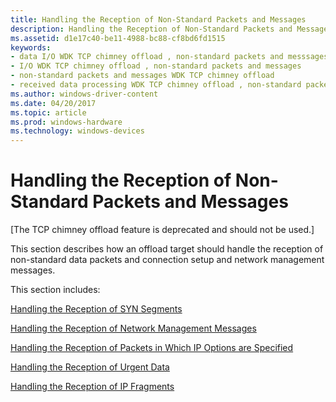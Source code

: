 ```yaml
---
title: Handling the Reception of Non-Standard Packets and Messages
description: Handling the Reception of Non-Standard Packets and Messages
ms.assetid: d1e17c40-be11-4988-bc88-cf8bd6fd1515
keywords:
- data I/O WDK TCP chimney offload , non-standard packets and messsages
- I/O WDK TCP chimney offload , non-standard packets and messages
- non-standard packets and messages WDK TCP chimney offload
- received data processing WDK TCP chimney offload , non-standard packets and messages
ms.author: windows-driver-content
ms.date: 04/20/2017
ms.topic: article
ms.prod: windows-hardware
ms.technology: windows-devices
---
```


# Handling the Reception of Non-Standard Packets and Messages


\[The TCP chimney offload feature is deprecated and should not be used.\]

This section describes how an offload target should handle the reception of non-standard data packets and connection setup and network management messages.

This section includes:

[Handling the Reception of SYN Segments](handling-the-reception-of-syn-segments.md)

[Handling the Reception of Network Management Messages](handling-the-reception-of-network-management-messages.md)

[Handling the Reception of Packets in Which IP Options are Specified](handling-the-reception-of-packets-in-which-ip-options-are-specified.md)

[Handling the Reception of Urgent Data](handling-the-reception-of-urgent-data.md)

[Handling the Reception of IP Fragments](handling-the-reception-of-ip-fragments.md)

 

 





